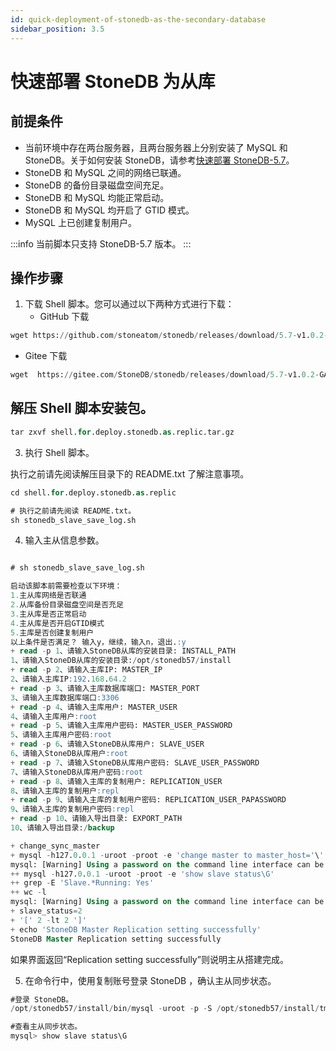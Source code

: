 ```yaml
---
id: quick-deployment-of-stonedb-as-the-secondary-database
sidebar_position: 3.5
---
```


# 快速部署 StoneDB 为从库

## 前提条件
- 当前环境中存在两台服务器，且两台服务器上分别安装了 MySQL 和 StoneDB。关于如何安装 StoneDB，请参考[快速部署 StoneDB-5.7](https://stonedb.io/zh/docs/getting-started/quick-deployment/quick-deployment-57/)。
- StoneDB 和 MySQL 之间的网络已联通。
- StoneDB 的备份目录磁盘空间充足。
- StoneDB 和 MySQL 均能正常启动。
- StoneDB 和 MySQL 均开启了 GTID 模式。
- MySQL 上已创建复制用户。


:::info
当前脚本只支持 StoneDB-5.7 版本。
:::

## 操作步骤

1. 下载 Shell 脚本。您可以通过以下两种方式进行下载：
   - GitHub 下载
```sql
wget https://github.com/stoneatom/stonedb/releases/download/5.7-v1.0.2-GA/shell.for.deploy.stonedb.as.replic.tar.gz
```

   - Gitee 下载
```sql
wget  https://gitee.com/StoneDB/stonedb/releases/download/5.7-v1.0.2-GA/shell.for.deploy.stonedb.as.replic.tar.gz
```
## 解压 Shell 脚本安装包。
```sql
tar zxvf shell.for.deploy.stonedb.as.replic.tar.gz
```

3. 执行 Shell 脚本。

执行之前请先阅读解压目录下的 README.txt 了解注意事项。
```sql
cd shell.for.deploy.stonedb.as.replic

# 执行之前请先阅读 README.txt。
sh stonedb_slave_save_log.sh
```

4. 输入主从信息参数。
```sql

# sh stonedb_slave_save_log.sh

启动该脚本前需要检查以下环境：
1.主从库网络是否联通
2.从库备份目录磁盘空间是否充足
3.主从库是否正常启动
4.主从库是否开启GTID模式
5.主库是否创建复制用户
以上条件是否满足？ 输入y，继续，输入n，退出.:y
+ read -p 1、请输入StoneDB从库的安装目录: INSTALL_PATH
1、请输入StoneDB从库的安装目录:/opt/stonedb57/install
+ read -p 2、请输入主库IP: MASTER_IP
2、请输入主库IP:192.168.64.2
+ read -p 3、请输入主库数据库端口: MASTER_PORT
3、请输入主库数据库端口:3306
+ read -p 4、请输入主库用户: MASTER_USER
4、请输入主库用户:root
+ read -p 5、请输入主库用户密码: MASTER_USER_PASSWORD
5、请输入主库用户密码:root
+ read -p 6、请输入StoneDB从库用户: SLAVE_USER
6、请输入StoneDB从库用户:root
+ read -p 7、请输入StoneDB从库用户密码: SLAVE_USER_PASSWORD
7、请输入StoneDB从库用户密码:root
+ read -p 8、请输入主库的复制用户: REPLICATION_USER
8、请输入主库的复制用户:repl
+ read -p 9、请输入主库的复制用户密码: REPLICATION_USER_PAPASSWORD
9、请输入主库的复制用户密码:repl
+ read -p 10、请输入导出目录: EXPORT_PATH
10、请输入导出目录:/backup

+ change_sync_master
+ mysql -h127.0.0.1 -uroot -proot -e 'change master to master_host='\''192.168.64.2'\'',master_port=3306,master_user='\''repl'\'',master_password='\''repl'\'',master_auto_position=1;start slave;'
mysql: [Warning] Using a password on the command line interface can be insecure.
++ mysql -h127.0.0.1 -uroot -proot -e 'show slave status\G'
++ grep -E 'Slave.*Running: Yes'
++ wc -l
mysql: [Warning] Using a password on the command line interface can be insecure.
+ slave_status=2
+ '[' 2 -lt 2 ']'
+ echo 'StoneDB Master Replication setting successfully'
StoneDB Master Replication setting successfully

```
如果界面返回“Replication setting successfully”则说明主从搭建完成。

5. 在命令行中，使用复制账号登录 StoneDB ，确认主从同步状态。
```sql
#登录 StoneDB。
/opt/stonedb57/install/bin/mysql -uroot -p -S /opt/stonedb57/install/tmp/mysql.sock

#查看主从同步状态。
mysql> show slave status\G

```
